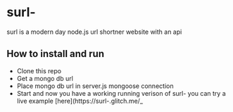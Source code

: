 # surl-

surl is a modern day node.js url shortner website with an api

## How to install and run

- Clone this repo
- Get a mongo db url
- Place mongo db url in server.js mongoose connection
- Start and now you have a working running verison of surl-
you can try a live example [here](https://surl-.glitch.me/_
